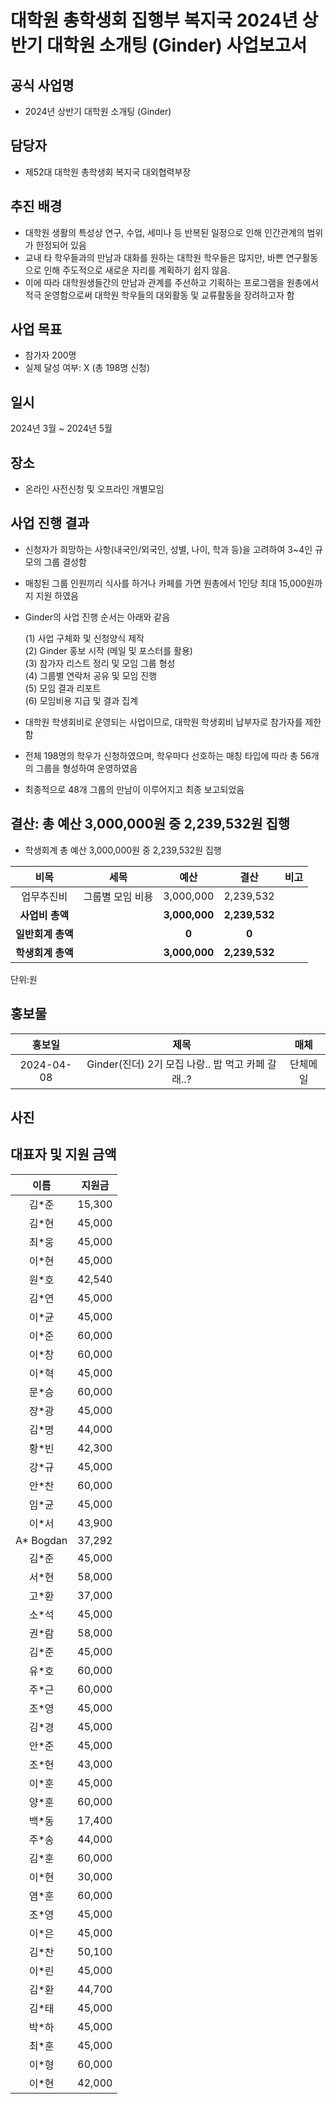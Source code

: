 대학원 총학생회 집행부 복지국 2024년 상반기 대학원 소개팅 (Ginder) 사업보고서
===

## 공식 사업명
- 2024년 상반기 대학원 소개팅 (Ginder)

## 담당자
- 제52대 대학원 총학생회 복지국 대외협력부장

## 추진 배경
- 대학원 생활의 특성상 연구, 수업, 세미나 등 반복된 일정으로 인해 인간관계의 범위가 한정되어 있음
- 교내 타 학우들과의 만남과 대화를 원하는 대학원 학우들은 많지만, 바쁜 연구활동으로 인해 주도적으로 새로운 자리를 계획하기 쉽지 않음. 
- 이에 따라 대학원생들간의 만남과 관계를 주선하고 기획하는 프로그램을 원총에서 적극 운영함으로써 대학원 학우들의 대외활동 및 교류활동을 장려하고자 함

## 사업 목표
- 참가자 200명 
- 실제 달성 여부: X (총 198명 신청)

## 일시
2024년 3월 ~ 2024년 5월

## 장소
- 온라인 사전신청 및 오프라인 개별모임

## 사업 진행 결과
- 신청자가 희망하는 사항(내국인/외국인, 성별, 나이, 학과 등)을 고려하여 3~4인 규모의 그룹 결성함
- 매칭된 그룹 인원끼리 식사를 하거나 카페를 가면 원총에서 1인당 최대 15,000원까지 지원 하였음
- Ginder의 사업 진행 순서는 아래와 같음

    (1) 사업 구체화 및 신청양식 제작 <br/>
    (2) Ginder 홍보 시작 (메일 및 포스터를 활용) <br/>
    (3) 참가자 리스트 정리 및 모임 그룹 형성 <br/>
    (4) 그룹별 연락처 공유 및 모임 진행 <br/>
    (5) 모임 결과 리포트 <br/>
    (6) 모임비용 지급 및 결과 집계

- 대학원 학생회비로 운영되는 사업이므로, 대학원 학생회비 납부자로 참가자를 제한함
- 전체 198명의 학우가 신청하였으며, 학우마다 선호하는 매칭 타입에 따라 총 56개의 그룹을 형성하여 운영하였음
- 최종적으로 48개 그룹의 만남이 이루어지고 최종 보고되었음

## 결산: 총 예산 3,000,000원 중 2,239,532원 집행
- 학생회계 총 예산 3,000,000원 중 2,239,532원 집행

|  **비목** |   **세목**   | **예산** | **결산** | **비고** |
|:----------:|:------------:|:--------:|:--------:|:--------:|
| 업무추진비 | 그룹별 모임 비용 | 3,000,000 | 2,239,532 ||
|   **사업비 총액**  |  | **3,000,000** | **2,239,532** ||
|   **일반회계 총액**  |        | **0** | **0** ||
|   **학생회계 총액**  |         | **3,000,000** | **2,239,532** ||

단위:원 

## 홍보물

|  **홍보일** |   **제목**   | **매체** |
|:----------:|:------------:|:--------:|
|2024-04-08| Ginder(진더) 2기 모집 나랑.. 밥 먹고 카페 갈래..?|단체메일|

## 사진

## 대표자 및 지원 금액

|  **이름** |   **지원금**   |
|:----------:|:------------:|
|	김*준	|	15,300	|
|	김*현	|	45,000	|
|	최*웅	|	45,000	|
|	이*현	|	45,000	|
|	원*호	|	42,540	|
|	김*연	|	45,000	|
|	이*균	|	45,000	|
|	이*준	|	60,000	|
|	이*창	|	60,000	|
|	이*혁	|	45,000	|
|	문*승	|	60,000	|
|	장*광	|	45,000	|
|	김*명	|	44,000	|
|	황*빈	|	42,300	|
|	강*규	|	45,000	|
|	안*찬	|	60,000	|
|	임*균	|	45,000	|
|	이*서	|	43,900	|
|	A* Bogdan	|   37,292	|
|	김*준	|	45,000	|
|	서*현	|	58,000	|
|	고*환	|	37,000	|
|	소*석	|	45,000	|
|	권*람	|	58,000	|
|	김*준	|	45,000	|
|	유*호	|	60,000	|
|	주*근	|	60,000	|
|	조*영	|	45,000	|
|	김*경	|	45,000	|
|	안*준	|	45,000	|
|	조*현	|	43,000	|
|	이*훈	|	45,000	|
|	양*훈	|	60,000	|
|	백*동	|	17,400	|
|	주*송	|	44,000	|
|	김*훈	|	60,000	|
|	이*현	|	30,000	|
|	염*훈	|	60,000	|
|	조*영	|	45,000	|
|	이*은	|	45,000	|
|	김*찬	|	50,100	|
|	이*린	|	45,000	|
|	김*환	|	44,700	|
|	김*태	|	45,000	|
|	박*하	|	45,000	|
|	최*훈	|	45,000	|
|	이*형	|	60,000	|
|	이*현	|	42,000	|

